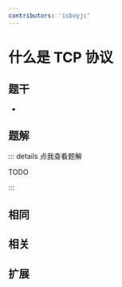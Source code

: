 ```yaml
---
contributors: 'isboyjc'
---
```


# 什么是 TCP 协议


## 题干

- 



## 题解

::: details 点我查看题解

  TODO

:::



## 相同


## 相关


## 扩展

